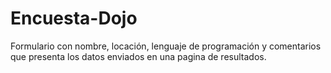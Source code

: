 # Encuesta-Dojo
Formulario con nombre, locación, lenguaje de programación y comentarios que presenta los datos enviados en una pagina de resultados.
